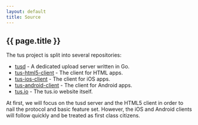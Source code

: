 ```yaml
---
layout: default
title: Source
---
```


## {{ page.title }}

The tus project is split into several repositories:

* [tusd](https://github.com/tus/tusd) - A dedicated upload server written in Go.
* [tus-html5-client](https://github.com/tus/tus-html5-client) - The client for HTML apps.
* [tus-ios-client](https://github.com/tus/tus-ios-client) - The client for iOS apps.
* [tus-android-client](https://github.com/tus/tus-android-client) - The client for Android apps.
* [tus.io](https://github.com/tus/tus.io) - The tus.io website itself.

At first, we will focus on the tusd server and the HTML5 client in order to nail
the protocol and basic feature set. However, the iOS and Android clients will
follow quickly and be treated as first class citizens.
